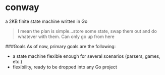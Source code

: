 # conway
a 2KB finite state machine written in Go

>I mean the plan is simple...store some state, swap them out and do whatever with them. Can only go up from here

###Goals
As of now, primary goals are the following:
* a state machine flexible enough for several scenarios (parsers, games, etc.)
* flexibility, ready to be dropped into any Go project
